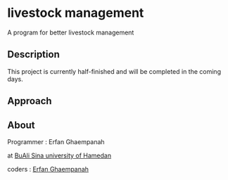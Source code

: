 # livestock management
A program for better livestock management

## Description
This project is currently half-finished and will be completed in the coming days.

## Approach


## About
Programmer : Erfan Ghaempanah

at [BuAli Sina university of Hamedan](https://basu.ac.ir)

coders : [Erfan Ghaempanah ](https://github.com/er4nGH)
